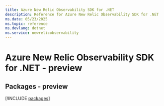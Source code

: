 ```yaml
---
title: Azure New Relic Observability SDK for .NET
description: Reference for Azure New Relic Observability SDK for .NET
ms.date: 05/23/2025
ms.topic: reference
ms.devlang: dotnet
ms.service: newrelicobservability
---
```

# Azure New Relic Observability SDK for .NET - preview
## Packages - preview
[!INCLUDE [packages](new-relic-observability-index.md)]